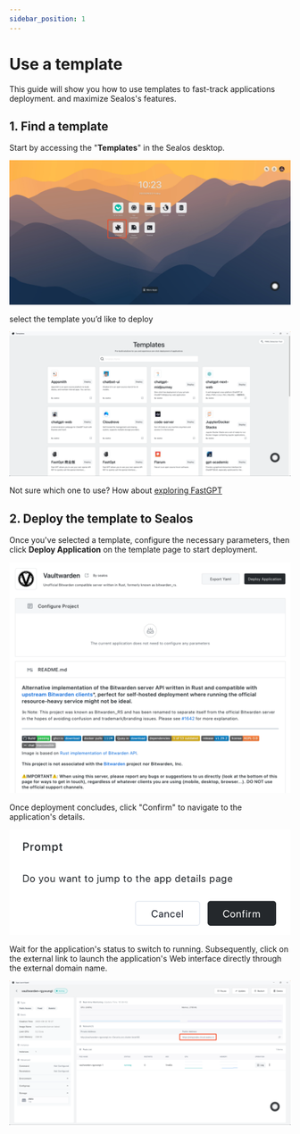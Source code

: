 ```yaml
---
sidebar_position: 1
---
```


# Use a template

This guide will show you how to use templates to fast-track applications deployment. and maximize Sealos's features.

## 1. Find a template

Start by accessing the "**Templates**" in the Sealos desktop.

![](./images/templates.jpg)

select the template you’d like to deploy

![Viewing the templates marketplace](./images/templates-2.png)

Not sure which one to use? How about [exploring FastGPT](/examples/ai-applications/install-fastgpt-on-desktop.md)

## 2. Deploy the template to Sealos

Once you've selected a template, configure the necessary parameters, then click **Deploy Application** on the template page to start deployment.

![Deploying your chosen template](./images/deploy-template.png)

Once deployment concludes, click "Confirm" to navigate to the application's details.

![](./images/template-detail.png)

Wait for the application's status to switch to running. Subsequently, click on the external link to launch the application's Web interface directly through the external domain name.

![](./images/app-url.png)

